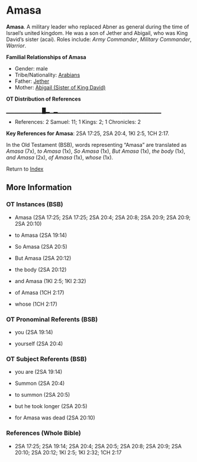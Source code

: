 # Amasa
**Amasa**. 
A military leader who replaced Abner as general during the time of Israel’s united kingdom. He was a son of Jether and Abigail, who was King David’s sister (acai). 
Roles include: 
_Army Commander_, _Military Commander_, _Warrior_. 




**Familial Relationships of Amasa**


* Gender: male
* Tribe/Nationality: [Arabians](../../../groups/md/acai/Arabia.md)
* Father: [Jether](Jether.3.md)
* Mother: [Abigail (Sister of King David)](Abigail.2.md)


**OT Distribution of References**

▁▁▁▁▁▁▁▁▁█▂▁▂▁▁▁▁▁▁▁▁▁▁▁▁▁▁▁▁▁▁▁▁▁▁▁▁▁▁
* References: 2 Samuel: 11; 1 Kings: 2; 1 Chronicles: 2



**Key References for Amasa**: 
2SA 17:25, 2SA 20:4, 1KI 2:5, 1CH 2:17. 


In the Old Testament (BSB), words representing “Amasa” are translated as 
*Amasa* (7x), *to Amasa* (1x), *So Amasa* (1x), *But Amasa* (1x), *the body* (1x), *and Amasa* (2x), *of Amasa* (1x), *whose* (1x). 




Return to [Index](00-Index.md)

## More Information

### OT Instances (BSB)

* Amasa (2SA 17:25; 2SA 17:25; 2SA 20:4; 2SA 20:8; 2SA 20:9; 2SA 20:9; 2SA 20:10)

* to Amasa (2SA 19:14)

* So Amasa (2SA 20:5)

* But Amasa (2SA 20:12)

* the body (2SA 20:12)

* and Amasa (1KI 2:5; 1KI 2:32)

* of Amasa (1CH 2:17)

* whose (1CH 2:17)



### OT Pronominal Referents (BSB)

* you (2SA 19:14)

* yourself (2SA 20:4)



### OT Subject Referents (BSB)

* you are (2SA 19:14)

* Summon (2SA 20:4)

* to summon (2SA 20:5)

* but he took longer (2SA 20:5)

* for Amasa was dead (2SA 20:10)



### References (Whole Bible)

* 2SA 17:25; 2SA 19:14; 2SA 20:4; 2SA 20:5; 2SA 20:8; 2SA 20:9; 2SA 20:10; 2SA 20:12; 1KI 2:5; 1KI 2:32; 1CH 2:17



